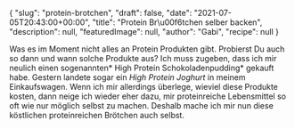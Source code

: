 {
    "slug": "protein-brotchen",
    "draft": false,
    "date": "2021-07-05T20:43:00+00:00",
    "title": "Protein Br\u00f6tchen selber backen",
    "description": null,
    "featuredImage": null,
    "author": "Gabi",
    "recipe": null
}

Was es im Moment nicht alles an Protein Produkten gibt. Probierst Du auch so dann und wann solche Produkte aus? Ich muss zugeben, dass ich mir neulich einen sogenannten* High Protein Schokoladenpudding* gekauft habe. Gestern landete sogar ein *High Protein Joghurt* in meinem Einkaufswagen. Wenn ich mir allerdings überlege, wieviel diese Produkte kosten, dann neige ich wieder eher dazu, mir proteinreiche Lebensmittel so oft wie nur möglich selbst zu machen. Deshalb mache ich mir nun diese köstlichen proteinreichen Brötchen auch selbst.
